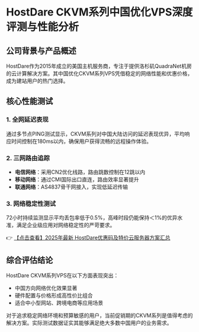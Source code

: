 # HostDare CKVM系列中国优化VPS深度评测与性能分析

## 公司背景与产品概述
HostDare作为2015年成立的美国主机服务商，专注于提供洛杉矶QuadraNet机房的云计算解决方案。其中国优化CKVM系列VPS凭借稳定的网络性能和优惠价格，成为建站用户的热门选择。

## 核心性能测试

### 1. 全网延迟表现
通过多节点PING测试显示，CKVM系列对中国大陆访问的延迟表现优异，平均响应时间控制在180ms以内，确保用户获得流畅的远程操作体验。

### 2. 三网路由追踪
- **电信网络**：采用CN2优化线路，路由跳数控制在12跳以内
- **移动网络**：通过CMI国际出口直连，路由效率显著提升
- **联通网络**：AS4837骨干网接入，实现低延迟传输

### 3. 网络稳定性测试
72小时持续监测显示平均丢包率低于0.5%，高峰时段仍能保持＜1%的优异水准，满足企业级应用对网络稳定性的严苛要求。

👉 [【点击查看】2025年最新 HostDare优惠码及特价云服务器方案汇总](https://bit.ly/hostdare)

## 综合评估结论
HostDare CKVM系列VPS在以下方面表现突出：
- 中国方向网络优化效果显著
- 硬件配置与价格形成高性价比组合
- 适合中小型网站、跨境电商等应用场景

对于追求稳定网络环境和预算敏感的用户，当前促销期的CKVM系列是值得考虑的解决方案。实际测试数据证实其能够满足绝大多数中国用户的业务需求。